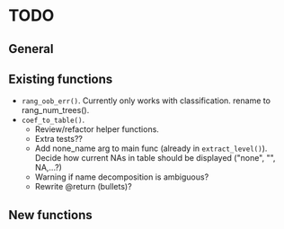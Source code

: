 # TODO

## General

## Existing functions

+ `rang_oob_err()`. Currently only works with classification. rename to rang_num_trees().
+ `coef_to_table()`. 
    + Review/refactor helper functions.
    + Extra tests??
    + Add none_name arg to main func (already in `extract_level()`). Decide how current NAs in table
    should be displayed ("none", "", NA,...?)
    + Warning if name decomposition is ambiguous?
    + Rewrite @return (bullets)?
    
## New functions

